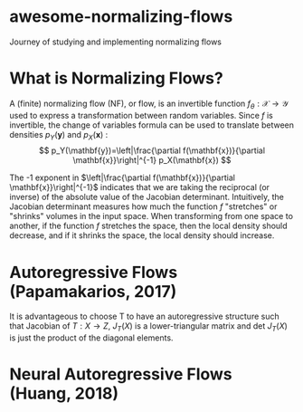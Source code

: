 # awesome-normalizing-flows
Journey of studying and implementing normalizing flows

# What is Normalizing Flows?
A (finite) normalizing flow (NF), or flow, is an invertible function $f_\theta: \mathcal{X} \rightarrow \mathcal{Y}$ used to express a transformation between random variables. Since $f$ is invertible, the change of variables formula can be used to translate between densities $p_Y(\mathbf{y})$ and $p_X(\mathbf{x})$ :
$$
p_Y(\mathbf{y})=\left|\frac{\partial f(\mathbf{x})}{\partial \mathbf{x}}\right|^{-1} p_X(\mathbf{x})
$$

The -1 exponent in $\left|\frac{\partial f(\mathbf{x})}{\partial \mathbf{x}}\right|^{-1}$ indicates that we are taking the reciprocal (or inverse) of the absolute value of the Jacobian determinant.
Intuitively, the Jacobian determinant measures how much the function $f$ "stretches" or "shrinks" volumes in the input space. When transforming from one space to another, if the function $f$ stretches the space, then the local density should decrease, and if it shrinks the space, the local density should increase.

# Autoregressive Flows (Papamakarios, 2017)
It is advantageous to choose T to have an autoregressive structure such that Jacobian of $T:X \rightarrow Z$, $J_T(X)$ is a lower-triangular matrix and det $J_T (X)$ is just the product of the diagonal elements.


# Neural Autoregressive Flows (Huang, 2018)

